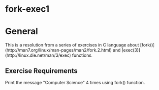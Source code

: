 # fork-exec1

<H1>General</H1> 
This is a resolution from a series of exercises in C language about [fork()](http://man7.org/linux/man-pages/man2/fork.2.html) and [exec(3)](http://linux.die.net/man/3/exec) functions. 

<H2>Exercise Requirements</H2> 

Print the message "Computer Science" 4 times using fork() function.
